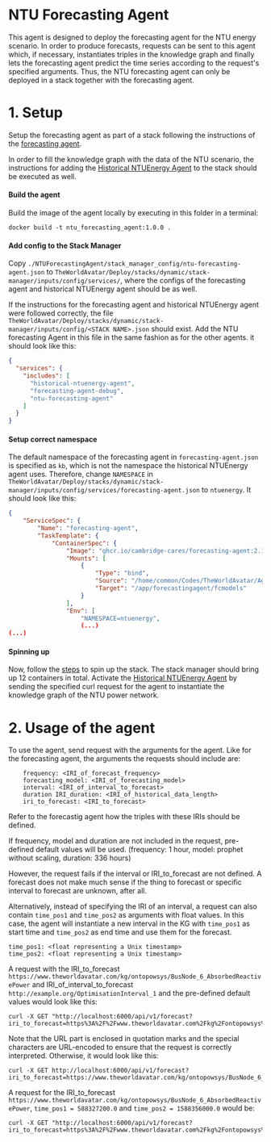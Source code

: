 # NTU Forecasting Agent

This agent is designed to deploy the forecasting agent for the NTU energy scenario. In order to produce forecasts, requests can be sent to this agent which, if necessary, instantiates triples in the knowledge graph and finally lets the forecasting agent predict the time series according to the request's specified arguments. Thus, the NTU forecasting agent can only be deployed in a stack together with the forecasting agent.

# 1. Setup

Setup the forecasting agent as part of a stack following the instructions of the [forecasting agent](https://github.com/cambridge-cares/TheWorldAvatar/edit/main/Agents/ForecastingAgent/).

In order to fill the knowledge graph with the data of the NTU scenario, the instructions for adding the [Historical NTUEnergy Agent](https://github.com/cambridge-cares/TheWorldAvatar/tree/main/Agents/HistoricalNTUEnergyAgent) to the stack should be executed as well.


#### Build the agent

Build the image of the agent locally by executing in this folder in a terminal:
```
docker build -t ntu_forecasting_agent:1.0.0 .
```

#### Add config to the Stack Manager

Copy ```./NTUForecastingAgent/stack_manager_config/ntu-forecasting-agent.json``` to ```TheWorldAvatar/Deploy/stacks/dynamic/stack-manager/inputs/config/services/```, where the  configs of the forecasting agent and historical NTUEnergy agent should be as well.

If the instructions for the forecasting agent and historical NTUEnergy agent were followed correctly, the file ```TheWorldAvatar/Deploy/stacks/dynamic/stack-manager/inputs/config/<STACK NAME>.json``` should exist. Add the NTU forecasting Agent in this file in the same fashion as for the other agents. it should look like this:

```json
{
  "services": {
    "includes": [
      "historical-ntuenergy-agent",
      "forecasting-agent-debug",
      "ntu-forecasting-agent"
    ]
  }
}
```

#### Setup correct namespace

The default namespace of the forecasting agent in ```forecasting-agent.json``` is specified as ```kb```, which is not the namespace the historical NTUEnergy agent uses. Therefore, change ```NAMESPACE``` in ```TheWorldAvatar/Deploy/stacks/dynamic/stack-manager/inputs/config/services/forecasting-agent.json``` to ```ntuenergy```. It should look like this:

```json
{
    "ServiceSpec": {
        "Name": "forecasting-agent",
        "TaskTemplate": {
            "ContainerSpec": {
                "Image": "ghcr.io/cambridge-cares/forecasting-agent:2.1.1",
                "Mounts": [
                    {
                        "Type": "bind",
                        "Source": "/home/common/Codes/TheWorldAvatar/Agents/ForecastingAgent/forecastingagent/fcmodels",
                        "Target": "/app/forecastingagent/fcmodels"
                    }
                ],
                "Env": [
                    "NAMESPACE=ntuenergy",
                    (...)
(...)

```

#### Spinning up

Now, follow the [steps](https://github.com/cambridge-cares/TheWorldAvatar/tree/main/Deploy/stacks/dynamic/stack-manager#spinning-up-a-stack) to spin up the stack. The stack manager should bring up 12 containers in total. Activate the [Historical NTUEnergy Agent](https://github.com/cambridge-cares/TheWorldAvatar/tree/main/Agents/HistoricalNTUEnergyAgent) by sending the specified curl request for the agent to instantiate the knowledge graph of the NTU power network.

# 2. Usage of the agent

To use the agent, send request with the arguments for the agent. Like for the forecasting agent, the arguments the requests should include are:

```
    frequency: <IRI_of_forecast_frequency>
    forecasting_model: <IRI_of_forecasting_model>
    interval: <IRI_of_interval_to_forecast>
    duration IRI_duration: <IRI_of_historical_data_length>
    iri_to_forecast: <IRI_to_forecast>
```

Refer to the forecastig agent how the triples with these IRIs should be defined. 

If frequency, model and duration are not included in the request, pre-defined default values will be used. (frequency: 1 hour, model: prophet without scaling, duration: 336 hours)

However, the request fails if the interval or IRI_to_forecast are not defined. A forecast does not make much sense if the thing to forecast or specific interval to forecast are unknown, after all.

Alternatively, instead of specifying the IRI of an interval, a request can also contain ```time_pos1``` and ```time_pos2``` as arguments with float values. In this case, the agent will instantiate a new interval in the KG with ```time_pos1``` as start time and ```time_pos2``` as end time and use them for the forecast.

```
time_pos1: <float representing a Unix timestamp>
time_pos2: <float representing a Unix timestamp>
```

A request with the IRI_to_forecast ```https://www.theworldavatar.com/kg/ontopowsys/BusNode_6_AbsorbedReactivePower``` and IRI_of_interval_to_forecast ```http://example.org/OptimisationInterval_1``` and the pre-defined default values would look like this:

```
curl -X GET "http://localhost:6000/api/v1/forecast?iri_to_forecast=https%3A%2F%2Fwww.theworldavatar.com%2Fkg%2Fontopowsys%2FBusNode_6_AbsorbedReactivePower&interval=http%3A%2F%2Fexample.org%2FOptimisationInterval_1"

```

Note that the URL part is enclosed in quotation marks and the special characters are URL-encoded to ensure that the request is correctly interpreted. Otherwise, it would look like this:

```
curl -X GET http://localhost:6000/api/v1/forecast?iri_to_forecast=https://www.theworldavatar.com/kg/ontopowsys/BusNode_6_AbsorbedReactivePower&interval=http://example.org/OptimisationInterval_1
```

A request for the IRI_to_forecast ```https://www.theworldavatar.com/kg/ontopowsys/BusNode_6_AbsorbedReactivePower```, ```time_pos1 = 588327200.0``` and ```time_pos2 = 1588356000.0``` would be:

```
curl -X GET "http://localhost:6000/api/v1/forecast?iri_to_forecast=https%3A%2F%2Fwww.theworldavatar.com%2Fkg%2Fontopowsys%2FBusNode_6_AbsorbedReactivePower&time_pos1=1588327200.0&time_pos2=1588356000.0"
```